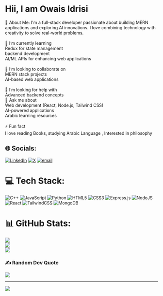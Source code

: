# Hii, I am Owais Idrisi
💫 About Me: I'm a full-stack developer passionate about building MERN applications and exploring AI innovations. I love combining technology with creativity to solve real-world problems.<br><br>🌱 I’m currently learning<br>Redux for state management<br>backend development<br>AI/ML APIs for enhancing web applications<br><br>👯 I’m looking to collaborate on<br>MERN stack projects<br>AI-based web applications<br><br>🤝 I’m looking for help with<br>Advanced backend concepts<br>💬 Ask me about<br>Web development (React, Node.js, Tailwind CSS)<br>AI-powered applications<br>Arabic learning resources<br><br>⚡ Fun fact<br>I love reading Books, studying Arabic Language , Interested in philosophy 

## 🌐 Socials:
[![LinkedIn](https://img.shields.io/badge/LinkedIn-%230077B5.svg?logo=linkedin&logoColor=white)](https://linkedin.com/in/owais-idrisi) [![X](https://img.shields.io/badge/X-black.svg?logo=X&logoColor=white)](https://x.com/Owaisidrisi_) [![email](https://img.shields.io/badge/Email-D14836?logo=gmail&logoColor=white)](mailto:idrisiowais05@gmail.com) 

# 💻 Tech Stack:
![C++](https://img.shields.io/badge/c++-%2300599C.svg?style=for-the-badge&logo=c%2B%2B&logoColor=white) ![JavaScript](https://img.shields.io/badge/javascript-%23323330.svg?style=for-the-badge&logo=javascript&logoColor=%23F7DF1E) ![Python](https://img.shields.io/badge/python-3670A0?style=for-the-badge&logo=python&logoColor=ffdd54) ![HTML5](https://img.shields.io/badge/html5-%23E34F26.svg?style=for-the-badge&logo=html5&logoColor=white) ![CSS3](https://img.shields.io/badge/css3-%231572B6.svg?style=for-the-badge&logo=css3&logoColor=white) ![Express.js](https://img.shields.io/badge/express.js-%23404d59.svg?style=for-the-badge&logo=express&logoColor=%2361DAFB) ![NodeJS](https://img.shields.io/badge/node.js-6DA55F?style=for-the-badge&logo=node.js&logoColor=white) ![React](https://img.shields.io/badge/react-%2320232a.svg?style=for-the-badge&logo=react&logoColor=%2361DAFB) ![TailwindCSS](https://img.shields.io/badge/tailwindcss-%2338B2AC.svg?style=for-the-badge&logo=tailwind-css&logoColor=white) ![MongoDB](https://img.shields.io/badge/MongoDB-%234ea94b.svg?style=for-the-badge&logo=mongodb&logoColor=white)
# 📊 GitHub Stats:
![](https://github-readme-stats.vercel.app/api?username=OwaisIdrisi&theme=dark&hide_border=false&include_all_commits=false&count_private=false)<br/>
![](https://github-readme-streak-stats.herokuapp.com/?user=OwaisIdrisi&theme=dark&hide_border=false)<br/>
![](https://github-readme-stats.vercel.app/api/top-langs/?username=OwaisIdrisi&theme=dark&hide_border=false&include_all_commits=false&count_private=false&layout=compact)

### ✍️ Random Dev Quote
![](https://quotes-github-readme.vercel.app/api?type=horizontal&theme=radical)

---
[![](https://visitcount.itsvg.in/api?id=OwaisIdrisi&icon=0&color=0)](https://visitcount.itsvg.in)

<!-- Proudly created with GPRM ( https://gprm.itsvg.in ) -->
